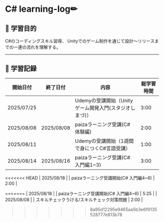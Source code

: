 # C# learning-log✏


## 🎯 学習目的
C#のコーディングスキル習得、
Unityでのゲーム制作を通じて設計～リリースまでの一連の流れを理解する。

---

## 📅 学習記録

| 開始日付 | 終了日付 | 内容 | 総学習時間 |
|------|------|------|------|
| 2025/07/25 | | Udemyの受講開始（Unityゲーム開発入門(スタジオしまづ)） | 3:00 |
| 2025/08/08 | 2025/08/08 | paizaラーニング受講(C# 体験編) | 2:00 |
| 2025/08/11 | | Udemyの受講開始（1週間で身につくC#言語受講） | 1:00 |
| 2025/08/14 | 2025/08/16 | paizaラーニング受講(C# 入門編1~3) | 3:00 |
<<<<<<< HEAD
| 2025/08/18 | | paizaラーニング受講開始(C# 入門編4~6) | 2:00 |


=======
| 2025/08/18 | | paizaラーニング受講開始(C# 入門編4~6) | 5:25 |
| 2025/08/08 | | スキルチェックうける/スキルチェック対策問題 | 2:00 |
>>>>>>> 8a95d12295e9465aa5b3e6f9135528777e813b78
